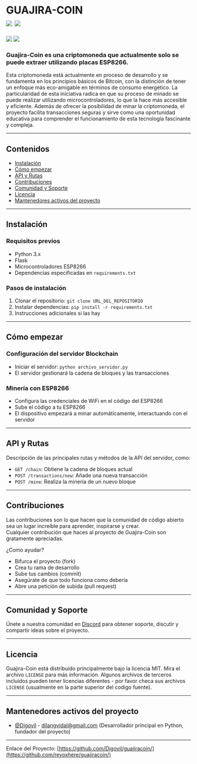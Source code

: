 <!--
*** Official Guajira Coin
*** digovil, 2023-Presente
-->


<h1>
  GUAJIRA-COIN
  <br>
  <a href="https://github.com/Digovil/guajiracoin/blob/master/README.md">
    <img src="https://badgen.net/badge/icon/Español?icon=&label" /></a>
  <a href="https://github.com/Digovil/guajiracoin/blob/master/Resources/readme_translations/README_en.md">
    <img src="https://badgen.net/badge/icon/English?icon=&label" /></a>
  
</h1>
<a href="https://t.me/GuajiraCoinBot">
  <img src="https://badgen.net/badge/icon/Billetera?icon=bitcoin&label" /></a>
<a href="https://github.com/Digovil/guajiracoin/releases/latest">
  <img src="https://img.shields.io/badge/release-latest-ff640a.svg?style=for-the-badge" /></a>
<br>

<h3>
  Guajira-Coin es una criptomoneda que actualmente solo se puede extraer utilizando placas ESP8266.
</h3>

Esta criptomoneda está actualmente en proceso de desarrollo y se fundamenta en los principios básicos de Bitcoin, con la distinción de tener un enfoque más eco-amigable en términos de consumo energético. La particularidad de esta iniciativa radica en que su proceso de minado se puede realizar utilizando microcontroladores, lo que la hace más accesible y eficiente. Además de ofrecer la posibilidad de minar la criptomoneda, el proyecto facilita transacciones seguras y sirve como una oportunidad educativa para comprender el funcionamiento de esta tecnología fascinante y compleja.

---

## Contenidos
- [Instalación](#instalación)
- [Cómo empezar](#cómo-empezar)
- [API y Rutas](#api-y-rutas)
- [Contribuciones](#contribuciones)
- [Comunidad y Soporte](#comunidad-y-soporte)
- [Licencia](#licencia)
- [Mantenedores activos del proyecto](#Mantenedores-activos-del-proyecto)

---

## Instalación

### Requisitos previos
- Python 3.x
- Flask
- Microcontroladores ESP8266
- Dependencias especificadas en `requirements.txt`

### Pasos de instalación
1. Clonar el repositorio: `git clone URL_DEL_REPOSITORIO`
2. Instalar dependencias: `pip install -r requirements.txt`
3. Instrucciones adicionales si las hay

---

## Cómo empezar

### Configuración del servidor Blockchain
- Iniciar el servidor: `python archivo_servidor.py`
- El servidor gestionará la cadena de bloques y las transacciones

### Minería con ESP8266
- Configura las credenciales de WiFi en el código del ESP8266
- Sube el código a tu ESP8266
- El dispositivo empezará a minar automáticamente, interactuando con el servidor

---

## API y Rutas

Descripción de las principales rutas y métodos de la API del servidor, como:
- `GET /chain`: Obtiene la cadena de bloques actual
- `POST /transactions/new`: Añade una nueva transacción
- `POST /mine`: Realiza la minería de un nuevo bloque

---

## Contribuciones

Las contribuciones son lo que hacen que la comunidad de código abierto sea un lugar increíble para aprender, inspirarse y crear.<br>
Cualquier contribución que haces al proyecto de Guajira-Coin son gratamente apreciadas.

¿Como ayudar?

*   Bifurca el proyecto (fork)
*   Crea tu rama de desarrollo
*   Sube tus cambios (commit)
*   Asegúrate de que todo funciona como debería
*   Abre una petición de subida (pull request)

---

## Comunidad y Soporte

Únete a nuestra comunidad en [Discord](https://discord.gg/yAW2ddkhuk) para obtener soporte, discutir y compartir ideas sobre el proyecto.

---

## Licencia

Guajira-Coin está distribuído principalmente bajo la licencia MIT. Mira el archivo `LICENSE` para más información.
Algunos archivos de terceros incluídos pueden tener licencias diferentes - por favor checa sus archivos `LICENSE` (usualmente en la parte superior del codigo fuente).

---

## Mantenedores activos del proyecto

*   [@Digovil](https://github.com/Digovil/) - dilangvidal@gmail.com (Desarrollador principal en Python, fundador del proyecto)

<hr>

Enlace del Proyecto: [https://github.com/Digovil/guajiracoin/](https://github.com/revoxhere/guajiracoin/)
